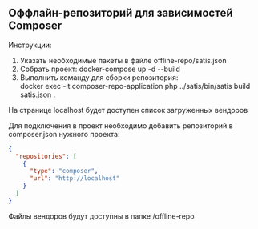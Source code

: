 <h2>
Оффлайн-репозиторий для зависимостей Composer
</h2>

Инструкции:

1) Указать необходимые пакеты в файле offline-repo/satis.json
2) Собрать проект: docker-compose up -d --build
3) Выполнить команду для сборки репозитория: <br> docker exec -it composer-repo-application php ../satis/bin/satis build
   satis.json .

На странице localhost будет доступен список загруженных вендоров

Для подключения в проект необходимо добавить репозиторий в composer.json нужного проекта:

```json
{
  "repositories": [
    {
      "type": "composer",
      "url": "http://localhost"
    }
  ]
}
```

Файлы вендоров будут доступны в папке /offline-repo